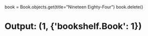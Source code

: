book = Book.objects.get(title="Nineteen Eighty-Four")
book.delete()
# Output: (1, {'bookshelf.Book': 1})
